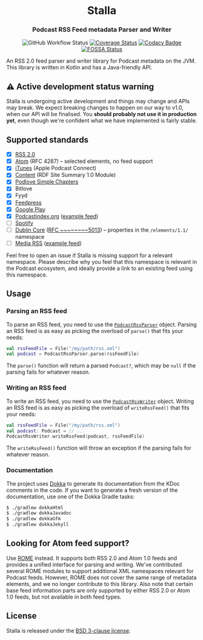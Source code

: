 <h1 align="center">
  Stalla
</h1>

<h3 align="center">
  Podcast RSS Feed metadata Parser and Writer
</h3>

<div align="center">

![GitHub Workflow Status](https://img.shields.io/github/workflow/status/mpgirro/stalla/Buildbot)
[![Coverage Status](https://coveralls.io/repos/github/mpgirro/stalla/badge.svg?branch=master)](https://coveralls.io/github/mpgirro/stalla?branch=master)
[![Codacy Badge](https://api.codacy.com/project/badge/Grade/66d3c5df2fbf4c9aaabe66e52a847cdd)](https://www.codacy.com/app/mpgirro/stalla?utm_source=github.com&amp;utm_medium=referral&amp;utm_content=mpgirro/stalla&amp;utm_campaign=Badge_Grade)
[![FOSSA Status](https://app.fossa.com/api/projects/git%2Bgithub.com%2Fmpgirro%2Fwien.svg?type=shield)](https://app.fossa.com/projects/git%2Bgithub.com%2Fmpgirro%2Fstalla?ref=badge_shield)

</div>

An RSS 2.0 feed parser and writer library for Podcast metadata on the JVM. This library is written in Kotlin and has a Java-friendly API.

## ⚠️ Active development status warning

Stalla is undergoing active development and things may change and APIs may break. We expect breaking changes to happen on our way to v1.0, when our API will be finalised. You __should probably not use it in production yet__, even though we're confident what we have implemented is fairly stable.

## Supported standards

- [x] [RSS 2.0](http://www.rssboard.org/rss-2-0)
- [x] [Atom](https://tools.ietf.org/html/rfc4287) (RFC 4287) – selected elements, no feed support
- [x] [iTunes](https://help.apple.com/itc/podcasts_connect/#/itcb54353390) (Apple Podcast Connect)
- [x] [Content](http://purl.org/rss/1.0/modules/content/) (RDF Site Summary 1.0 Module)
- [x] [Podlove Simple Chapters](https://podlove.org/simple-chapters/)
- [x] Bitlove
- [x] Fyyd
- [x] [Feedpress](https://feed.press/xmlns)
- [x] [Google Play](https://developers.google.com/search/reference/podcast/rss-feed)
- [x] [Podcastindex.org](https://github.com/Podcastindex-org/podcast-namespace) ([example feed](https://github.com/Podcastindex-org/podcast-namespace/blob/main/example.xml))
- [ ] [Spotify](https://drive.google.com/file/d/1KDY1zbRc6J2tkNvhniagor_qcH-pp2T0/view)
- [ ] [Dublin Core](http://purl.org/dc/elements/1.1/) ([RFC ~~~~~~~~5013](https://tools.ietf.org/html/rfc5013)) – properties in the `/elements/1.1/` namespace
- [ ] [Media RSS](http://www.rssboard.org/media-rss) ([example feed](https://gist.github.com/misener/7dd9b587b468aea1ae5a))

Feel free to open an issue if Stalla is missing support for a relevant namespace. Please describe why you feel that this namespace is relevant in the Podcast ecosystem, and ideally provide a link to an existing feed using this namespace.

## Usage

### Parsing an RSS feed

To parse an RSS feed, you need to use the [`PodcastRssParser`](src/main/kotlin/dev/stalla/PodcastRssParser.kt) object.
Parsing an RSS feed is as easy as picking the overload of `parse()` that fits your needs:

```kotlin
val rssFeedFile = File("/my/path/rss.xml")
val podcast = PodcastRssParser.parse(rssFeedFile)
```

The `parse()` function will return a parsed `Podcast?`, which may be `null` if the parsing fails for whatever reason.

### Writing an RSS feed

To write an RSS feed, you need to use the [`PodcastRssWriter`](src/main/kotlin/dev/stalla/PodcastRssWriter.kt) object.
Writing an RSS feed is as easy as picking the overload of `writeRssFeed()` that fits your needs:

```kotlin
val rssFeedFile = File("/my/path/rss.xml")
val podcast: Podcast = // ...
PodcastRssWriter.writeRssFeed(podcast, rssFeedFile)
```

The `writeRssFeed()` function will throw an exception if the parsing fails for whatever reason.

### Documentation

The project uses [Dokka](https://github.com/Kotlin/dokka) to generate its documentation from the KDoc comments in the code. If you want to generate a fresh version of the documentation, use one of the Dokka Gradle tasks:

```bash
$ ./gradlew dokkaHtml
$ ./gradlew dokkaJavadoc
$ ./gradlew dokkaGfm
$ ./gradlew dokkaJekyll
```

## Looking for Atom feed support?

Use [ROME](https://github.com/rometools/rome) instead. It supports both RSS 2.0 and Atom 1.0 feeds and provides a unified interface for parsing and writing. We've contributed several ROME modules to support additional XML namespaces relevant for Podcast feeds. However, ROME does not cover the same range of metadata elements, and we no longer contribute to this library.  Also note that certain base feed information parts are only supported by either RSS 2.0 or Atom 1.0 feeds, but not available in both feed types.

## License

Stalla is released under the [BSD 3-clause license](LICENSE).

